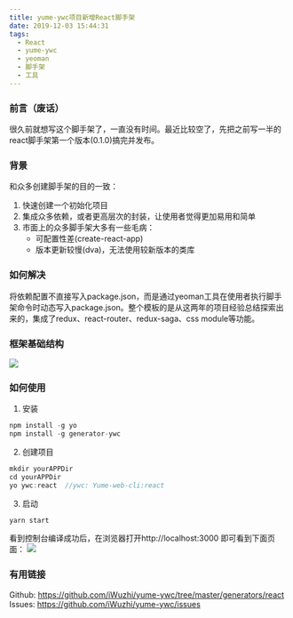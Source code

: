```yaml
---
title: yume-ywc项目新增React脚手架
date: 2019-12-03 15:44:31
tags:
  - React
  - yume-ywc
  - yeoman
  - 脚手架
  - 工具
---
```


### 前言（废话）

很久前就想写这个脚手架了，一直没有时间。最近比较空了，先把之前写一半的react脚手架第一个版本(0.1.0)搞完并发布。

### 背景

和众多创建脚手架的目的一致：

1. 快速创建一个初始化项目
2. 集成众多依赖，或者更高层次的封装，让使用者觉得更加易用和简单
3. 市面上的众多脚手架大多有一些毛病：
    * 可配置性差(create-react-app)
    * 版本更新较慢(dva)，无法使用较新版本的类库
    
    
### 如何解决
将依赖配置不直接写入package.json，而是通过yeoman工具在使用者执行脚手架命令时动态写入package.json。整个模板的是从这两年的项目经验总结探索出来的，集成了redux、react-router、redux-saga、css module等功能。

### 框架基础结构
<img src="/images/ywc-react-structure.png">


### 如何使用

1. 安装
```javascript
npm install -g yo
npm install -g generator-ywc
```

2. 创建项目
```javascript
mkdir yourAPPDir
cd yourAPPDir
yo ywc:react  //ywc: Yume-web-cli:react
```
3. 启动
```javascript
yarn start
```

看到控制台编译成功后，在浏览器打开http://localhost:3000 即可看到下面页面：
<img src="/images/2019-12-03_16-07-49.png" />



### 有用链接

Github: https://github.com/iWuzhi/yume-ywc/tree/master/generators/react
Issues: https://github.com/iWuzhi/yume-ywc/issues



